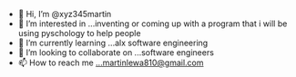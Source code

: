 - 👋 Hi, I’m @xyz345martin
- 👀 I’m interested in ...inventing or coming up with a program that i will be using pyschology to help people
- 🌱 I’m currently learning ...alx software engineering 
- 💞️ I’m looking to collaborate on ...software engineers
- 📫 How to reach me ...martinlewa810@gmail.com

<!---
xyz345martin/xyz345martin is a ✨ special ✨ repository because its `README.md` (this file) appears on your GitHub profile.
You can click the Preview link to take a look at your changes.
--->
